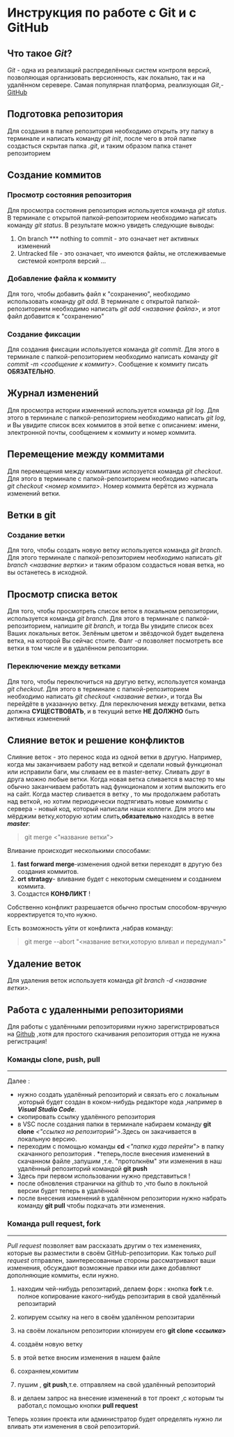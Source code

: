 # Инструкция по работе с Git и с GitHub


## Что такое *Git*?
*Git* - одна из реализаций распределённых систем контроля версий, позволяющая организовать версионность, как локально, так и на удалённом серевере. Самая популярная платформа, реализующая *Git*,- [GitHub](https://github.com)

## Подготовка репозитория
Для создания в папке репозитория необходимо открыть эту папку в терминале и написать команду *git init*, после чего в этой папке создасться скрытая папка *.git*, и таким образом папка станет репозиторием


## Создание коммитов

### Просмотр состояния репозитория
Для просмотра состояния репозитория используется команда *git status*. В терминале с открытой папкой-репозиторием необходимо написать команду *git status*. В результате можно увидеть следующие выводы:
1. On branch *** nothing to commit - это означает нет активных изменений
2. Untracked file - это означает, что имеются файлы, не отслеживаемые системой контроля версий
...

### Добавление файла к коммиту
Для того, чтобы добавить файл к "сохранению", необходимо использовать команду *git add*. В терминале с открытой папкой-репозиторием необходимо написать *git add <название файла>*, и этот файл добавится к "сохранению"


### Создание фиксации
Для создания фиксации используется команда *git commit*. Для этого в терминале с папкой-репозиторием необходимо написать команду *git commit -m <сообщение к коммиту>*. Сообщение к коммиту писать **ОБЯЗАТЕЛЬНО**.


## Журнал изменений
Для просмотра истории изменений используется команда *git log*. Для этого в терминале с папкой-репозиторием необходимо написать *git log*, и Вы увидите список всех коммитов в этой ветке с описанием: имени, электронной почты, сообщением к коммиту и номер коммита.

## Перемещение между коммитами
Для перемещения между коммитами испозуется команда *git checkout*. Для этого в терминале с папкой-репозиторием необходимо написать *git checkout <номер коммита>*. Номер коммита берётся из журнала изменений ветки.

## Ветки в git
### Создание ветки
Для того, чтобы создать новую ветку используется команда *git branch*. Для этого терминале с папкой-репозиторием необходимо написать *git branch <название вертки>* и таким образом создасться новая ветка, но вы останетесь в исходной.

## Просмотр списка веток
Для того, чтобы просмотреть список веток в локальном репозитории, используется команда *git branch*. Для этого в терминале с папкой-репозиторием, напишите *git branch*, и тогда Вы увидите список всех Ваших локальных веток. Зелёным цветом и звёздочкой будет выделена ветка, на которой Вы сейчас стоите. Фалг *-a* позволяет посмотреть все ветки в том числе и в удалённом репозитории.

### Переключение между ветками
Для того, чтобы переключиться на другую ветку, используется команда *git checkout*. Для этого в терминале с папкой-репозиторием необходимо написать *git checkout <название ветки>*, и тогда Вы перейдёте в указанную ветку. Для переключения между ветками, ветка должна **СУЩЕСТВОВАТЬ**, и в текущий ветке **НЕ ДОЛЖНО** быть активных изменений


## Слияние веток и решение конфликтов
Слияние веток - это перенос кода из одной ветки в другую.
Например, когда мы заканчиваем работу над веткой и сделали новый функционал или исправили баги, мы сливаем ее в master-ветку.
Сливать друг в друга можно любые ветки. Когда новая ветка сливается в мастер то мы обычно заканчиваем  работать над функционалом и хотим выложить его на сайт. 
Когда мастер сливается в ветку , то мы продолжаем работать над веткой, но хотим периодически подтягивать новые коммиты с сервера - новый код, который написали наши коллеги.
Для этого мы мёрджим ветку,которую хотим слить,**обязательно** находясь в ветке __*master*__:
>git merge <"название ветки">

Вливание происходит несколькими способами:
1. **fast forward merge**-изменения одной ветки переходят в другую без создания коммитов.
2. **ort stratagy**- вливание будет с некоторым смещением и созданием коммита.
3. Создастся **КОНФЛИКТ** !

Собственно конфликт разрешается обычно простым  способом-вручную корректируется то,что нужно.

Есть возможность уйти от конфликта ,набрав команду:
>git merge --abort "<название ветки,которую вливал и передумал>"

## Удаление веток
Для удаления веток используетя команда *git branch -d <название ветки>*.
## Работа с удаленными репозиториями
Для работы с удалёнными репозиториями нужно зарегистрироваться на [Github](https://ru.wikipedia.org/wiki/GitHub) ,хотя для простого скачивания репозитория оттуда не нужна регистрация!
### Команды **clone**, **push**, **pull**
___

Далее :
* нужно создать удалённый репозиторий и связать его с локальным ,который будет создан в коком-нибудь редакторе кода ,например в ***Visual Studio Code***.
* скопировать  ссылку удалённого репозитория 
* в VSC после создания папки в терминале набираем команду **git clone** *<"ссылка на репозиторий">*.Здесь он закачивается в локальную версию.
* переходим с помощью команды **cd** *<"папка куда перейти">* в папку скачанного репозитория .
*теперь,после внесения изменений в скачанном файле ,запушим ,т.е. "протолкнём" эти изменения в наш удалённый репозиторий командой **git push**
* Здесь при первом использовании нужно представиться !
* после обновления странички на github то ,что было в локльной версии будет теперь в удалённой 
* после внесения изменений в удалённом репозитории нужно набрать команду **git pull** чтобы подкачать эти изменения.

### Команда **pull request**, **fork**
___
*Pull request*  позволяет вам рассказать другим о тех изменениях, которые вы разместили в своём GitHub-репозитории. Как только *pull request* отправлен, заинтересованные стороны рассматривают ваши изменения, обсуждают возможные правки или даже добавляют дополняющие коммиты, если нужно.

1. находим чей-нибудь репозитарий, делаем форк : кнопка **fork** т.е. полное копирование какого-нибудь репозитария в свой удалённый репозитарий
2. копируем ссылку на него в своём удалённом репозитарии 
3. на своём локальном репозитории клонируем его  **git clone <*ссылка*>** 
4. создаём новую ветку 
5. в этой ветке вносим изменения в нашем файле
6. сохраняем,комитим 

7. пушим , **git push**,т.е. отправляем на свой удалённый репозиторий
8. и делаем запрос на внесение изменений в тот проект ,с которым ты работал,с помощью кнопки **pull request**

Теперь хозяин проекта или администратор будет определять нужно ли вливать эти изменения в свой репозиторий.
